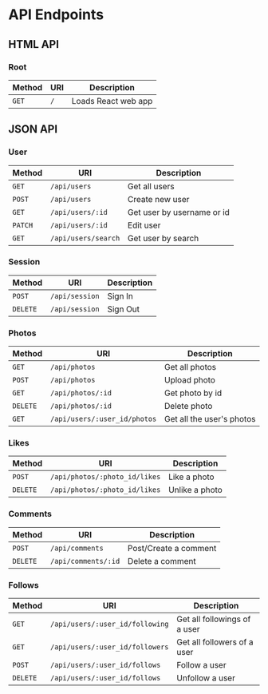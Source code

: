 # API Endpoints

## HTML API

### Root
| Method | URI | Description |
| --- | --- | --- |
| `GET` | `/` | Loads React web app |

## JSON API

### User
| Method | URI | Description |
| --- | --- | --- |
| `GET` | `/api/users` | Get all users |
| `POST` | `/api/users` | Create new user |
| `GET` | `/api/users/:id` | Get user by username or id |
| `PATCH` | `/api/users/:id` | Edit user |
| `GET` | `/api/users/search` | Get user by search |

### Session
| Method | URI | Description |
| --- | --- | --- |
| `POST` | `/api/session` | Sign In |
| `DELETE` | `/api/session` | Sign Out |

### Photos
| Method | URI | Description |
| --- | --- | --- |
| `GET` | `/api/photos` | Get all photos |
| `POST` | `/api/photos` | Upload photo |
| `GET` | `/api/photos/:id` | Get photo by id |
| `DELETE` | `/api/photos/:id` | Delete photo |
| `GET` | `/api/users/:user_id/photos` | Get all the user's photos |

### Likes
| Method | URI | Description |
| --- | --- | --- |
| `POST` | `/api/photos/:photo_id/likes` | Like a photo |
| `DELETE` | `/api/photos/:photo_id/likes` | Unlike a photo |

### Comments
| Method | URI | Description |
| --- | --- | --- |
| `POST` | `/api/comments` | Post/Create a comment |
| `DELETE` | `/api/comments/:id` | Delete a comment |

### Follows
| Method | URI | Description |
| --- | --- | --- |
| `GET` | `/api/users/:user_id/following` | Get all followings of a user |
| `GET` | `/api/users/:user_id/followers` | Get all followers of a user |
| `POST` | `/api/users/:user_id/follows` | Follow a user |
| `DELETE` | `/api/users/:user_id/follows` | Unfollow a user |

